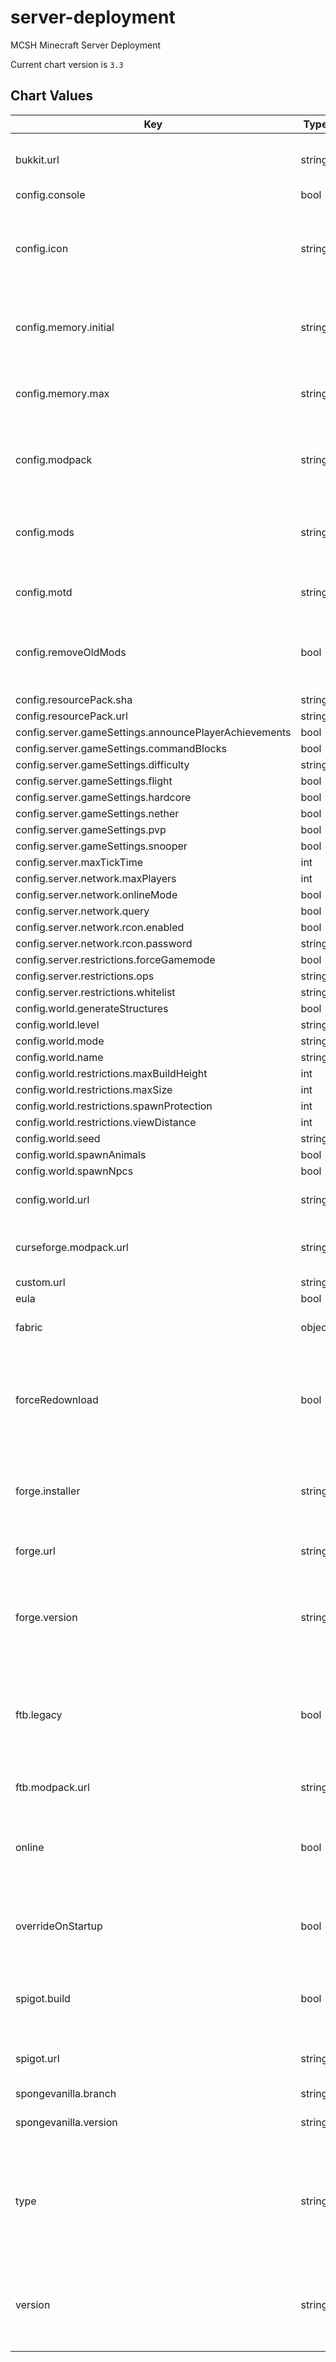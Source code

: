 server-deployment
=================
MCSH Minecraft Server Deployment

Current chart version is `3.3`





## Chart Values

| Key | Type | Default | Description |
|-----|------|---------|-------------|
| bukkit.url | string | `nil` | can be used to reference a bukkit jar via http/s |
| config.console | bool | `true` |  |
| config.icon | string | `nil` | The icon displayed for your minecraft servers by the client and cabable query services |
| config.memory.initial | string | `"1G"` | initial memory for the minecraft server. memory must end in G or M.  |
| config.memory.max | string | `"1G"` | max memory for the minecraft server. memory must end in G or M.  |
| config.modpack | string | `nil` | takes a custom set of jars in a zip file and extracts them into the mods directory |
| config.mods | string | `nil` | takes a comma separated list of urls of jars and places them in the mods directory |
| config.motd | string | `nil` | the minecraft servers message of the day |
| config.removeOldMods | bool | `false` | removes any old mods that are had before applying new ones when mods is defined |
| config.resourcePack.sha | string | `nil` |  |
| config.resourcePack.url | string | `nil` |  |
| config.server.gameSettings.announcePlayerAchievements | bool | `true` |  |
| config.server.gameSettings.commandBlocks | bool | `true` |  |
| config.server.gameSettings.difficulty | string | `nil` |  |
| config.server.gameSettings.flight | bool | `true` |  |
| config.server.gameSettings.hardcore | bool | `false` |  |
| config.server.gameSettings.nether | bool | `true` |  |
| config.server.gameSettings.pvp | bool | `true` |  |
| config.server.gameSettings.snooper | bool | `true` |  |
| config.server.maxTickTime | int | `20000` |  |
| config.server.network.maxPlayers | int | `2020` |  |
| config.server.network.onlineMode | bool | `true` |  |
| config.server.network.query | bool | `true` |  |
| config.server.network.rcon.enabled | bool | `false` |  |
| config.server.network.rcon.password | string | `nil` |  |
| config.server.restrictions.forceGamemode | bool | `true` |  |
| config.server.restrictions.ops | string | `nil` |  |
| config.server.restrictions.whitelist | string | `nil` |  |
| config.world.generateStructures | bool | `true` |  |
| config.world.level | string | `nil` |  |
| config.world.mode | string | `"survival"` |  |
| config.world.name | string | `"world"` |  |
| config.world.restrictions.maxBuildHeight | int | `256` |  |
| config.world.restrictions.maxSize | int | `10000` |  |
| config.world.restrictions.spawnProtection | int | `0` |  |
| config.world.restrictions.viewDistance | int | `16` |  |
| config.world.seed | string | `nil` |  |
| config.world.spawnAnimals | bool | `true` |  |
| config.world.spawnNpcs | bool | `true` |  |
| config.world.url | string | `nil` | will download a zip file of a world and extract it |
| curseforge.modpack.url | string | `nil` | Immediately applies a CurseForge modpack via url |
| custom.url | string | `nil` |  |
| eula | bool | `true` | agrees to eula |
| fabric | object | `{"installer":null,"url":null,"version":null}` | configuration for fabric server type |
| forceRedownload | bool | `false` | forces redwonload for VANILLA, FORGE, BUKKIT, SPIGOT, PAPER, CURSEFORGE, SPONGEVANILLA server types  |
| forge.installer | string | `nil` | can be used reference an installer jar already in the minecraft server directory. |
| forge.url | string | `nil` | can be used to reference an installer via url |
| forge.version | string | `nil` | defaults to recommended version based on base version selection. Can be changed to a number. |
| ftb.legacy | bool | `false` | launch mode. May fix issues for older modpacks when running into "unable to launch forgemodloader" errors |
| ftb.modpack.url | string | `nil` | Immediately applies a FTB modpack via url |
| online | bool | `true` | server online value. If false, server will be shutoff and not count against any quota. |
| overrideOnStartup | bool | `true` | if true, will rewrite the server.properties file when passed here. always runs on first install. |
| spigot.build | bool | `false` | If URL isn't defined, will build spigot from source repository. |
| spigot.url | string | `nil` | can be used to reference a spigot jar via http/s |
| spongevanilla.branch | string | `nil` |  |
| spongevanilla.version | string | `nil` | version of sponge vanilla chosen |
| type | string | `"VANILLA"` | sets the type of server. Possible values are VANILLA, FORGE, BUKKIT, SPIGOT, CURSEFORGE, SPONGEVANILLA  FTB, and FABRIC |
| version | string | `"LATEST"` | sets the base version of minecraft. Options are SNAPSHOT, LATEST, or a specific version. |
